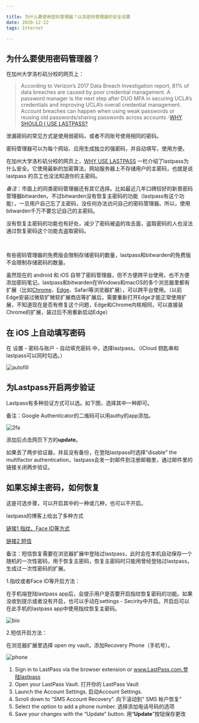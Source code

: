 ```yaml
---

title: 为什么要使用密码管理器？以及密码管理器的安全设置
date: 2020-12-22
tags: Internet

---
```


## 为什么要使用密码管理器？

在加州大学洛杉矶分校的网页上：

> According to Verizon’s 2017 Data Breach Investigation report, 81% of data breaches are caused by poor credential management. A password manager is the next step after DUO MFA in securing UCLA’s credentials and improving UCLA’s overall credential management. Account breaches can happen when using weak passwords or reusing old passwords/sharing passwords across accounts.-[WHY SHOULD I USE LASTPASS?](https://www.it.ucla.edu/security/services/why-should-I-use-LastPass)

泄漏密码的常见方式是使用弱密码，或者不同账号使用相同的密码。

密码管理器可以为每个网站、应用生成独立的强密码，并自动填写，使用方便。

在加州大学洛杉矶分校的网页上，[WHY USE LASTPASS](https://www.it.ucla.edu/security/services/why-should-I-use-LastPass#bootstrap-fieldgroup-accordion-item--why-use-lastpass--2-2) 一栏介绍了lastpass为什么安全。它使用最新的加密算法，网站服务器上不存储用户的主密码，也就是说 lastpass 的员工也没法知道你的主密码。

*备注*：市面上的同类密码管理器还有其它选择。比如最近几年口碑较好的新晋密码管理器bitwarden，不过bitwarden没有恢复主密码的功能（lastpass有这个功能），一旦用户自己忘了主密码，没任何办法访问自己的密码管理器。所以，使用bitwarden千万不要忘记自己的主密码。

没有恢复主密码的功能也有好处，减少了密码被盗的攻击面，盗取密码的人也没法通过恢复密码这个功能去盗取密码。

​               

有些密码管理器的免费版会限制存储密码的数量，lastpass和bitwarden的免费版不会限制存储密码的数量。

虽然现在的 android 和 iOS 自带了密码管理器，但不方便跨平台使用，也不方便添加密码笔记。lastpass和bitwarden在Windows和macOS的多个浏览器里都有扩展（比如[Chrome](https://chrome.google.com/webstore/detail/lastpass-free-password-ma/hdokiejnpimakedhajhdlcegeplioahd?hl)、[Edge](https://www.microsoft.com/en-us/p/lastpass-for-microsoft-edge/9nblggh4v7x0?activetab=pivot:overviewtab)、Safari等浏览器扩展），可以跨平台使用。（以前Edge安装过微软扩微软扩展商店等扩展后，需要重新打开Edge才能正常使用扩展，不知道现在是否有修复这个问题，Edge和Chrome内核相同，可以直接装Chrome的扩展，装过后不用重新启动Edge）

## 在 iOS 上自动填写密码

在 设置 - 密码与账户 - 自动填充密码 中，选择lastpass。（iCloud 钥匙串和 lastpass可以同时勾选。）

![autofill](https://res.cloudinary.com/djyqus4uy/image/upload/v1608639529/Blog/lastpass_ios_ees3lz.jpg)



## 为Lastpass开启两步验证

Lastpass有多种验证方式可以选。如下图，选择其中一种即可。

备注：Google Authenticator的二维码可以用authy的app添加。

![2fa](https://res.cloudinary.com/djyqus4uy/image/upload/v1608609594/Blog/lastpass_2fa_pqnl5p.jpg)

添加后点击网页下方的**update**。

如果丢了两步验证器，并且没有备份，在登陆lastpass时选择“disable” the multifactor authentication，lastpass会发一封邮件到注册邮箱里，通过邮件里的链接关闭两步验证。

## 如果忘掉主密码，如何恢复

这是可选步骤，可以开启其中的一种或几种，也可以不开启。

lastpass的博客上给出了多种方式

[链接1 指纹、Face ID等方式](https://blog.lastpass.com/2019/05/never-lose-access-lastpass-account-recovery-mobile/)

[链接2 短信](https://blog.lastpass.com/2015/10/introducing-sms-recovery-to-secure-your-account/)

备注：短信恢复需要在浏览器扩展中登陆过lastpass，此时会在本机自动保存一个随机的一次性密码，用于恢复主密码，恢复主密码时只能用曾经登陆过lastpass，生成过一次性密码的扩展。

1.指纹或者Face ID等开启方法：

在手机端登陆lastpass app后，会提示用户是否要开启指纹恢复密码的功能。如果没收到提示或者没有开启，也可以手动在settings - Secirity中开启。开启后可以在此手机的lastpass app中使用指纹恢复主密码。

![bio](https://res.cloudinary.com/djyqus4uy/image/upload/v1608610193/Blog/lastpass_bio_jef4zm.jpg)

2.短信开启方法：

在浏览器扩展里选择 open my vault，添加Recovery Phone（手机号）。



![phone](https://res.cloudinary.com/djyqus4uy/image/upload/v1608611341/Blog/lastpass_Recovery_Phone_jpg_j9axvs.jpg)

1. Sign in to LastPass via the browser extension or www.LastPass.com.登陆lastpass
2. Open your LastPass Vault. 打开你的 LastPass Vault
3. Launch the Account Settings. 启动Account Settings.
4. Scroll down to “SMS Account Recovery”. 向下滚动到“ SMS 帐户恢复”
5. Select the option to add a phone number. 选择添加电话号码的选项
6. Save your changes with the “Update” button. 用“**Update**”按钮保存更改








